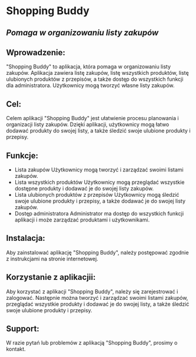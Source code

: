 # Shopping Buddy
## _Pomaga w organizowaniu listy zakupów_

## Wprowadzenie:
"Shopping Buddy" to aplikacja, która pomaga w organizowaniu listy zakupów. Aplikacja zawiera listę zakupów, listę wszystkich produktów, listę ulubionych produktów z przepisów, a także dostęp do wszystkich funkcji dla administratora. Użytkownicy mogą tworzyć własne listy zakupów.

## Cel:
Celem aplikacji "Shopping Buddy" jest ułatwienie procesu planowania i organizacji listy zakupów. Dzięki aplikacji, użytkownicy mogą łatwo dodawać produkty do swojej listy, a także śledzić swoje ulubione produkty i przepisy.


## Funkcje:

- Lista zakupów
Użytkownicy mogą tworzyć i zarządzać swoimi listami zakupów.
- Lista wszystkich produktów
Użytkownicy mogą przeglądać wszystkie dostępne produkty i dodawać je do swojej listy zakupów.
- Lista ulubionych produktów z przepisów
Użytkownicy mogą śledzić swoje ulubione produkty i przepisy, a także dodawać je do swojej listy zakupów.
- Dostęp administratora
Administrator ma dostęp do wszystkich funkcji aplikacji i może zarządzać produktami i użytkownikami.

## Instalacja:
Aby zainstalować aplikację "Shopping Buddy", należy postępować zgodnie z instrukcjami na stronie internetowej.

## Korzystanie z aplikacjii:

Aby korzystać z aplikacji "Shopping Buddy", należy się zarejestrować i zalogować. Następnie można tworzyć i zarządzać swoimi listami zakupów, przeglądać wszystkie produkty i dodawać je do swojej listy, a także śledzić swoje ulubione produkty i przepisy.

## Support:
W razie pytań lub problemów z aplikacją "Shopping Buddy", prosimy o kontakt.

